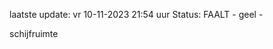 laatste update: 
vr 10-11-2023 21:54   uur 
Status: FAALT - geel - 
<div class="service Y">schijfruimte</div>